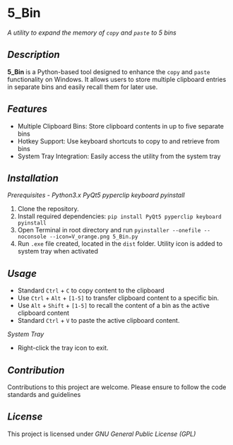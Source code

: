 # **5_Bin** 
 *A utility to expand the memory of `copy` and `paste` to 5 bins*

*Description*
- 
**5_Bin** is a Python-based tool designed to enhance the `copy` and `paste` functionality on Windows. It allows users to store multiple clipboard entries in separate bins and easily recall them for later use.

*Features*
-
- Multiple Clipboard Bins: Store clipboard contents in up to five separate bins
- Hotkey Support: Use keyboard shortcuts to copy to and retrieve from bins
- System Tray Integration: Easily access the utility from the system tray


*Installation*
-

*Prerequisites - Python3.x PyQt5 pyperclip keyboard pyinstall* 

1. Clone the repository.
2. Install required dependencies: `pip install PyQt5 pyperclip keyboard pyinstall`
3. Open Terminal in root directory and run `pyinstaller --onefile --noconsole --icon=V_orange.png 5_Bin.py`
4. Run `.exe` file created, located in the `dist` folder. Utility icon is added to system tray when activated

*Usage*
-

- Standard `Ctrl` + `C` to copy content to the clipboard 
- Use `Ctrl` + `Alt` + `[1-5]` to transfer clipboard content to a specific bin.
- Use `Alt` + `Shift` + `[1-5]` to recall the content of a bin as the active clipboard content
- Standard `Ctrl` + `V` to paste the active clipboard content.

*System Tray*

- Right-click the tray icon to exit.


*Contribution*
-
Contributions to this project are welcome. Please ensure to follow the code standards and guidelines

*License*
-

This project is licensed under *GNU General Public License (GPL)*
